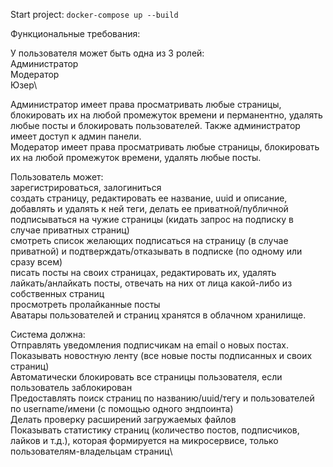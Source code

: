 Start project: `docker-compose up --build`

Функциональные требования:

У пользователя может быть одна из 3 ролей:\
Администратор \
Модератор\
Юзер\

Администратор имеет права просматривать любые страницы, блокировать их на любой промежуток времени и перманентно, удалять любые посты и блокировать пользователей. Также администратор имеет доступ к админ панели.\
Модератор имеет права просматривать любые страницы, блокировать их на любой промежуток времени, удалять любые посты.

Пользователь может:\
зарегистрироваться, залогиниться\
создать страницу, редактировать ее название, uuid и описание, добавлять и удалять к ней теги, делать ее приватной/публичной\
подписываться на чужие страницы (кидать запрос на подписку в случае приватных страниц)\
смотреть список желающих подписаться на страницу (в случае приватной) и подтверждать/отказывать в подписке (по одному или сразу всем)\
писать посты на своих страницах, редактировать их, удалять\
лайкать/анлайкать посты, отвечать на них от лица какой-либо из собственных страниц\
просмотреть пролайканные посты\
Аватары пользователей и страниц хранятся в облачном хранилище.

Система должна:\
Отправлять уведомления подписчикам на email о новых постах.\
Показывать новостную ленту (все новые посты подписанных и своих страниц)\
Автоматически блокировать все страницы пользователя, если пользователь заблокирован\
Предоставлять поиск страниц по названию/uuid/тегу и пользователей по username/имени (c помощью одного эндпоинта)\
Делать проверку расширений загружаемых файлов\
Показывать статистику страниц (количество постов, подписчиков, лайков и т.д.), которая формируется на микросервисе, только пользователям-владельцам страниц\
